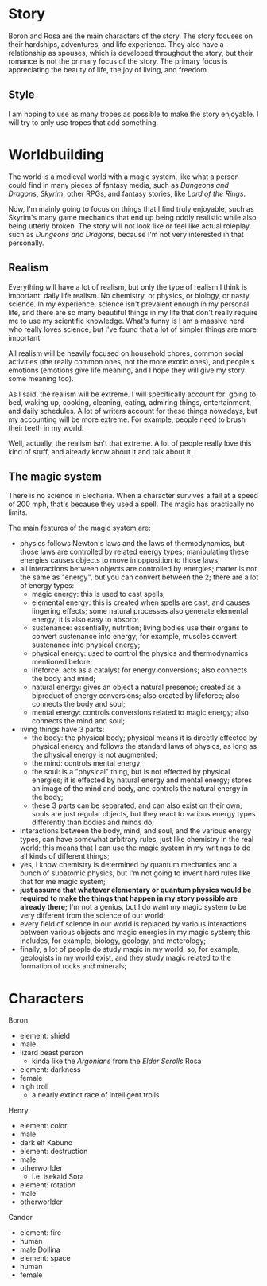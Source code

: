 
# Story
Boron and Rosa are the main characters of the story. The story focuses on their hardships, adventures, and life experience. They also have a relationship as spouses, which is developed throughout the story, but their romance is not the primary focus of the story. The primary focus is appreciating the beauty of life, the joy of living, and freedom.

## Style
I am hoping to use as many tropes as possible to make the story enjoyable. I will try to only use tropes that add something.

# Worldbuilding
The world is a medieval world with a magic system, like what a person could find in many pieces of fantasy media, such as *Dungeons and Dragons*, *Skyrim*, other RPGs, and fantasy stories, like *Lord of the Rings*.

Now, I'm mainly going to focus on things that I find truly enjoyable, such as Skyrim's many game mechanics that end up being oddly realistic while also being utterly broken. The story will not look like or feel like actual roleplay, such as *Dungeons and Dragons*, because I'm not very interested in that personally.

## Realism
Everything will have a lot of realism, but only the type of realism I think is important: daily life realism. No chemistry, or physics, or biology, or nasty science. In my experience, science isn't prevalent enough in my personal life, and there are so many beautiful things in my life that don't really require me to use my scientific knowledge. What's funny is I am a massive nerd who really loves science, but I've found that a lot of simpler things are more important.

All realism will be heavily focused on household chores, common social activities (the really common ones, not the more exotic ones), and people's emotions (emotions give life meaning, and I hope they will give my story some meaning too).

As I said, the realism will be extreme. I will specifically account for: going to bed, waking up, cooking, cleaning, eating, admiring things, entertainment, and daily schedules. A lot of writers account for these things nowadays, but my accounting will be more extreme. For example, people need to brush their teeth in my world.

Well, actually, the realism isn't that extreme. A lot of people really love this kind of stuff, and already know about it and talk about it.

## The magic system
There is no science in Elecharia. When a character survives a fall at a speed of 200 mph, that's because they used a spell. The magic has practically no limits.

The main features of the magic system are:
* physics follows Newton's laws and the laws of thermodynamics, but those laws are controlled by related energy types; manipulating these energies causes objects to move in opposition to those laws;
* all interactions between objects are controlled by energies; matter is not the same as "energy", but you can convert between the 2; there are a lot of energy types:
    * magic energy: this is used to cast spells;
    * elemental energy: this is created when spells are cast, and causes lingering effects; some natural processes also generate elemental energy; it is also easy to absorb;
    * sustenance: essentially, nutrition; living bodies use their organs to convert sustenance into energy; for example, muscles convert sustenance into physical energy;
    * physical energy: used to control the physics and thermodynamics mentioned before;
    * lifeforce: acts as a catalyst for energy conversions; also connects the body and mind;
    * natural energy: gives an object a natural presence; created as a biproduct of energy conversions; also created by lifeforce; also connects the body and soul;
    * mental energy: controls conversions related to magic energy; also connects the mind and soul;
* living things have 3 parts:
    * the body: the physical body; physical means it is directly effected by physical energy and follows the standard laws of physics, as long as the physical energy is not augmented;
    * the mind: controls mental energy;
    * the soul: is a "physical" thing, but is not effected by physical energies; it is effected by natural energy and mental energy; stores an image of the mind and body, and controls the natural energy in the body;
    * these 3 parts can be separated, and can also exist on their own; souls are just regular objects, but they react to various energy types differently than bodies and minds do;
* interactions between the body, mind, and soul, and the various energy types, can have somewhat arbitrary rules, just like chemistry in the real world; this means that I can use the magic system in my writings to do all kinds of different things;
* yes, I know chemistry is determined by quantum mechanics and a bunch of subatomic physics, but I'm not going to invent hard rules like that for me magic system;
* **just assume that whatever elementary or quantum physics would be required to make the things that happen in my story possible are already there;** I'm not a genius, but I do want my magic system to be very different from the science of our world;
* every field of science in our world is replaced by various interactions between various objects and magic energies in my magic system; this includes, for example, biology, geology, and meterology;
* finally, a lot of people do study magic in my world; so, for example, geologists in my world exist, and they study magic related to the formation of rocks and minerals;

# Characters
Boron
* element: shield
* male
* lizard beast person
    * kinda like the *Argonians* from the *Elder Scrolls*
Rosa
* element: darkness
* female
* high troll
    * a nearly extinct race of intelligent trolls

Henry
* element: color
* male
* dark elf
Kabuno
* element: destruction
* male
* otherworlder
    * i.e. isekaid
Sora
* element: rotation
* male
* otherworlder


Candor
* element: fire
* human
* male
Dollina
* element: space
* human
* female






